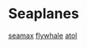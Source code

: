 # Seaplanes #
[seamax](http://seamaxaircraft.com/)
[flywhale](http://www.flywhale.de/)
[atol](https://atol.fi/)
